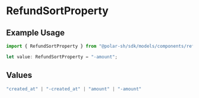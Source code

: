 # RefundSortProperty

## Example Usage

```typescript
import { RefundSortProperty } from "@polar-sh/sdk/models/components/refundsortproperty.js";

let value: RefundSortProperty = "-amount";
```

## Values

```typescript
"created_at" | "-created_at" | "amount" | "-amount"
```